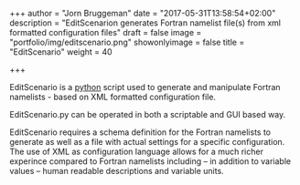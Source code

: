 +++
author = "Jorn Bruggeman"
date = "2017-05-31T13:58:54+02:00"
description = "EditScenarion generates Fortran namelist file(s) from xml formatted configuration files"
draft = false
image = "portfolio/img/editscenario.png"
showonlyimage = false
title = "EditScenario"
weight = 40

+++

EditScenario is a 
[python](http://www.python.org) 
script used to generate and manipulate Fortran namelists - based on XML formatted configuration file.

<!--more-->

EditScenario.py can be operated in both a scriptable and GUI based way.

EditScenario requires a schema definition for the Fortran namelists to 
generate as well as a file with actual settings for a specific configuration. 
The use of XML as configuration language allows for a much richer experince 
compared to Fortran namelists including – in addition to variable values – 
human readable descriptions and variable units.


